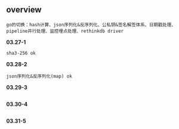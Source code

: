 ## overview
```
go的切换：hash计算、json序列化&反序列化、公私钥&签名解签体系、日期戳处理、pipeline并行处理、监控埋点处理、rethinkdb driver
```

**03.27-1**
```
sha3-256 ok
```
**03.28-2**
```
json序列化&反序列化(map) ok
```
**03.29-3**
```

```
**03.30-4**
```

```
**03.31-5**
```

```